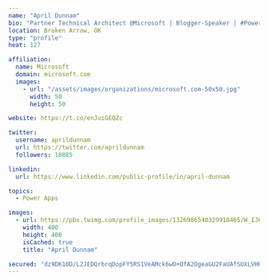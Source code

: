 ```yaml
---
name: "April Dunnam"
bio: "Partner Technical Architect @Microsoft | Blogger-Speaker | #PowerApps, #PowerAutomate, #Office365, #SharePoint | #WIT | #Karaoke Queen"
location: Broken Arrow, OK
type: "profile"
heat: 127

affiliation:
  name: Microsoft
  domain: microsoft.com
  images:
    - url: "/assets/images/organizations/microsoft.com-50x50.jpg"
      width: 50
      height: 50

website: https://t.co/enJuiGEQZc

twitter:
  username: aprildunnam
  url: https://twitter.com/aprildunnam
  followers: 10885

linkedin:
  url: https://www.linkedin.com/public-profile/in/april-dunnam

topics:
  - Power Apps

images:
  - url: https://pbs.twimg.com/profile_images/1326986540329918465/W_IJ6Ih2_400x400.jpg
    width: 400
    height: 400
    isCached: true
    title: "April Dunnam"

secured: "dz9DK10D/L2JEDQrbrqDopFY5RS1VeAMck6wO+OfA2OgeaGU2FaUAfSUXLVHRdGiJQ5nKNdaRDxxVz0WgK5tw/CYPG0wdDEnZYiGOUsNLvOc3IZV7mooKvkSp0DV2trxVyMgDqTYPrxulTwnLxiV3MLtowuaD0qszCD3Vv3NTBlyZrGWzw2Jcg+YEWL083hh8G4tVvw6W9T/QKLpPIxiPRikzRkz6Qzkjg/MwMsekIxkQ3lXTOoCIYeU0nSNTZv5O8vcsipJ7+GLNvEZpXOWgL6VjM+w7y5KRlAMagOtqx4qxQoB1dJJ09Sh5gr9jPRSbtCq7Z7Hngyvfpfpsx3KK1x3WdqK5N44f8/OgVMqnL8AjAEy/miN5UfE7Cl9B/l4mfaroyrwS2pThXuyvBgFo1WUC47O3Gka4XSjSY8cgyM=;EosB+dVz4OSbT4743ww/xg=="
---
```



